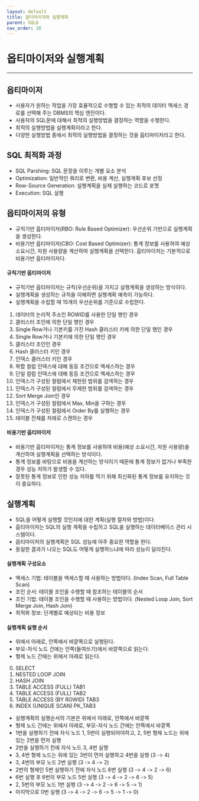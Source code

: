 ```yaml
---
layout: default
title: 옵티마이저와 실행계획
parent: SQLD
nav_order: 28
---
```


# 옵티마이저와 실행계획

---

## 옵티마이저

- 사용자가 원하는 작업을 가장 효율적으로 수행할 수 있는 최적의 데이터 엑세스 경로를 선택해 주는 DBMS의 핵심 엔진이다.
- 사용자의 SQL문에 대해서 최적의 실행방법을 결정하는 역할을 수행한다.
- 최적의 실행방법을 실행계획이라고 한다.
- 다양한 실행방법 중에서 최적의 실행방법을 결정하는 것을 옵티마이저라고 한다.

## SQL 최적화 과정

- SQL Parshing: SQL 문장을 이루는 개별 요소 분석
- Optimization: 일반적인 쿼리로 변환, 비용 계산, 실행계획 후보 선정
- Row-Source Generation: 실행계획을 실제 실행하는 코드로 포멧
- Execution: SQL 실행

## 옵티마이저의 유형

- 규칙기반 옵티마이저(RBO: Rule Based Optimizer): 우선순위 기반으로 실행계획을 생성한다.
- 비용기반 옵티마이저(CBO: Cost Based Optimizer): 통계 정보를 사용하여 예상 소요시간, 자원 사용량을 계산하여 실행계획을 선택한다. 옵티마이저는 기본적으로 비용기반 옵티마이저다.

#### 규칙기반 옵티마이저

- 규칙기반 옵티마이저는 규칙(우선순위)을 가지고 실행계획을 생성하는 방식이다.
- 실행계획을 생성하는 규칙을 이해하면 실행계획 예측이 가능하다.
- 실행계획을 수립할 때 15개의 우선순위를 기준으로 수립한다.

1. 데이터의 논리적 주소인 ROWID를 사용한 단일 행인 경우
2. 클러스터 조인에 의한 단일 행인 경우
3. Single Row거나 기본키를 가진 Hash 클러스터 키에 의한 단일 행인 경우
4. Single Row거나 기본키에 의한 단일 행인 경우
5. 클러스터 조인인 경우
6. Hash 클러스터 키인 경우
7. 인덱스 클러스터 키인 경우
8. 복합 컬럼 인덱스에 대해 동등 조건으로 엑세스하는 경우
9. 단일 컬럼 인덱스에 대해 동등 조건으로 엑세스하는 경우
10. 인덱스가 구성된 컬럼에서 제한된 범위를 검색하는 경우
11. 인덱스가 구성된 컬럼에서 무제한 범위를 검색하는 경우
12. Sort Merge Join인 경우
13. 인덱스가 구성된 컬럼에서 Max, Min을 구하는 경우
14. 인덱스가 구성된 컬럼에서 Order By를 실행하는 경우
15. 테이블 전체를 차례로 스캔하는 경우

#### 비용기반 옵티마이저

- 비용기반 옵티마이저는 통계 정보를 사용하여 비용(예상 소요시간, 자원 사용량)을 계산하여 실행계획을 선택하는 방식이다.
- 통계 정보를 바탕으로 비용을 계산하는 방식이기 때문에 통계 정보가 없거나 부족한 경우 성능 저하가 발생할 수 있다.
- 잘못된 통계 정보로 인한 성능 저하를 막기 위해 최신화된 통계 정보를 유지하는 것이 중요하다.

## 실행계획

- SQL을 어떻게 실행할 것인지에 대한 계획(실행 절차와 방법)이다.
- 옵티마이저는 SQL의 실행 계획을 수립하고 SQL을 실행하는 데이터베이스 관리 시스템이다.
- 옵티마이저의 실행계획은 SQL 성능에 아주 중요한 역할을 한다.
- 동일한 결과가 나오는 SQL도 어떻게 실행하느냐에 따라 성능이 달라진다.

#### 실행계획 구성요소

- 액세스 기법: 테이블을 액세스할 때 사용하는 방법이다. (Index Scan, Full Table Scan)
- 조인 순서: 테이블 조인을 수행할 때 참조하는 테이블의 순서
- 조인 기법: 테이블 조인을 수행할 때 사용하는 방법이다. (Nested Loop Join, Sort Merge Join, Hash Join)
- 최적화 정보: 단계별로 예상되는 비용 정보

#### 실행계획 실행 순서

- 위에서 아래로, 안쪽에서 바깥쪽으로 실행된다.
- 부모-자식 노드 간에는 안쪽(들여쓰기)에서 바깥쪽으로 읽는다.
- 형제 노드 간에는 위에서 아래로 읽는다.

0. SELECT
1. NESTED LOOP JOIN
2. HASH JOIN
3. TABLE ACCESS (FULL) TAB1
4. TABLE ACCESS (FULL) TAB2
5. TABLE ACCESS (BY ROWID) TAB3
6. INDEX (UNIQUE SCAN) PK_TAB3

- 실행계획의 실행순서의 기본은 위에서 아래로, 안쪽에서 바깥쪽
- 형제 노드 간에는 위에서 아래로, 부모-자식 노드 간에는 안쪽에서 바깥쪽
- 1번을 실행하기 전에 자식 노드 1, 5번이 실행되어야하고, 2, 5번 형제 노드는 위에 있는 2번을 먼저 실행
- 2번을 실행하기 전에 자식 노드 3, 4번 실행
- 3, 4번 형제 노드는 위에 있는 3번이 먼저 실행하고 4번을 실행 (3 -> 4)
- 3, 4번의 부모 노드 2번 실행 (3 -> 4 -> 2)
- 2번의 형제인 5번 실행하기 전에 자식 노드 6번 실행 (3 -> 4 -> 2 -> 6)
- 6번 실행 후 6번의 부모 노드 5번 실행 (3 -> 4 -> 2 -> 6 -> 5)
- 2, 5번의 부모 노드 1번 실행 (3 -> 4 -> 2 -> 6 -> 5 -> 1)
- 마지막으로 0번 실행 (3 -> 4 -> 2 -> 6 -> 5 -> 1 -> 0)
